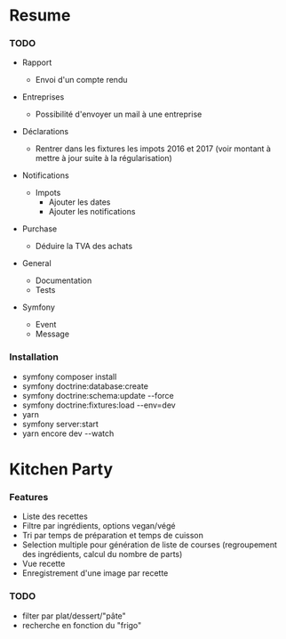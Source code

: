 # Resume

### TODO

- Rapport
    - Envoi d'un compte rendu
    
- Entreprises
    - Possibilité d'envoyer un mail à une entreprise
    
- Déclarations
    - Rentrer dans les fixtures les impots 2016 et 2017 (voir montant à mettre à jour suite à la régularisation)

- Notifications
    - Impots
        - Ajouter les dates
        - Ajouter les notifications

- Purchase
    - Déduire la TVA des achats

- General
    - Documentation
    - Tests
    
- Symfony
    - Event
    - Message
    
### Installation

- symfony composer install
- symfony doctrine:database:create
- symfony doctrine:schema:update --force
- symfony doctrine:fixtures:load --env=dev
- yarn
- symfony server:start
- yarn encore dev --watch

# Kitchen Party

### Features

- Liste des recettes  
- Filtre par ingrédients, options vegan/végé  
- Tri par temps de préparation et temps de cuisson  
- Selection multiple pour génération de liste de courses (regroupement des ingrédients, calcul du nombre de parts)  
- Vue recette
- Enregistrement d'une image par recette

### TODO
- filter par plat/dessert/"pâte"
- recherche en fonction du "frigo"

